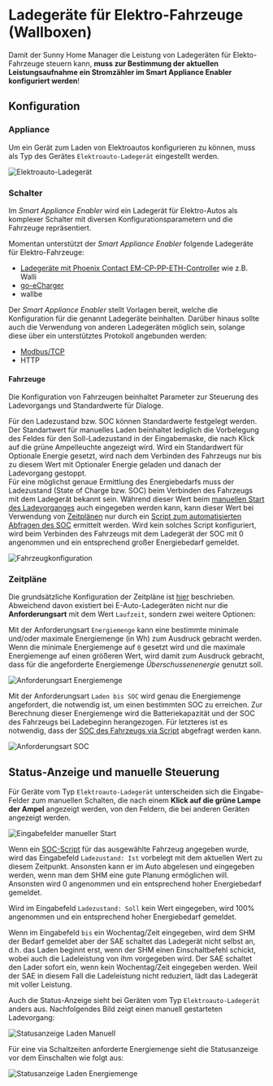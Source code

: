 # Ladegeräte für Elektro-Fahrzeuge (Wallboxen)

Damit der Sunny Home Manager die Leistung von Ladegeräten für Elekto-Fahrzeuge steuern kann, **muss zur Bestimmung der aktuellen Leistungsaufnahme ein Stromzähler im Smart Appliance Enabler konfiguriert werden**!

## Konfiguration
### Appliance
Um ein Gerät zum Laden von Elektroautos konfigurieren zu können, muss als Typ des Gerätes ```Elektroauto-Ladegerät``` eingestellt werden.

![Elektroauto-Ladegerät](../pics/fe/GeraetEV.png)

### Schalter
Im *Smart Appliance Enabler* wird ein Ladegerät für Elektro-Autos als komplexer Schalter mit diversen Konfigurationsparametern und die Fahrzeuge repräsentiert.

Momentan unterstützt der *Smart Appliance Enabler* folgende Ladegeräte für Elektro-Fahrzeuge:
* [Ladegeräte mit Phoenix Contact EM-CP-PP-ETH-Controller](PhoenixContactEMCPPPETH_DE.md) wie z.B. Walli
* [go-eCharger](GoeCharger_DE.md)
* wallbe

Der *Smart Appliance Enabler* stellt Vorlagen bereit, welche die Konfiguration für die genannt Ladegeräte beinhalten.
Darüber hinaus sollte auch die Verwendung von anderen Ladegeräten möglich sein, solange diese über ein unterstütztes Protokoll angebunden werden:
* [Modbus/TCP](Modbus_DE.md)
* HTTP

#### Fahrzeuge
Die Konfiguration von Fahrzeugen beinhaltet Parameter zur Steuerung des Ladevorgangs und Standardwerte für Dialoge.

Für den Ladezustand bzw. SOC können Standardwerte festgelegt werden.
Der Standartwert für manuelles Laden beinhaltet lediglich die Vorbelegung des Feldes für den Soll-Ladezustand in der Eingabemaske, die nach Klick auf die grüne Ampelleuchte angezeigt wird.
Wird ein Standardwert für Optionale Energie gesetzt, wird nach dem Verbinden des Fahrzeugs nur bis zu diesem Wert mit Optionaler Energie geladen und danach der Ladevorgang gestoppt.  
Für eine möglichst genaue Ermittlung des Energiebedarfs muss der Ladezustand (State of Charge bzw. SOC) beim Verbinden des Fahrzeugs mit dem Ladegerät bekannt sein. Während dieser Wert beim [manuellen Start des Ladevorganges](#status-anzeige-und-manuelle-steuerung) auch eingegeben werden kann, kann dieser Wert bei Verwendung von [Zeitplänen](#Zeitpläne) nur durch ein [Script zum automatisierten Abfragen des SOC](soc/SOC_DE.md) ermittelt werden. Wird kein solches Script konfiguriert, wird beim Verbinden des Fahrzeugs mit dem Ladegerät der SOC mit 0 angenommen und ein entsprechend großer Energiebedarf gemeldet.

![Fahrzeugkonfiguration](../pics/fe/EV.png)

### Zeitpläne
Die grundsätzliche Konfiguration der Zeitpläne ist [hier](Configuration_DE.md#zeitpläne) beschrieben.
Abweichend davon existiert bei E-Auto-Ladegeräten nicht nur die **Anforderungsart** mit dem Wert ```Laufzeit```, sondern zwei weitere Optionen:

Mit der Anforderungsart ```Energiemenge``` kann eine bestimmte minimale und/oder maximale Energiemenge (in Wh) zum Ausdruck gebracht werden. Wenn die minimale Energiemenge auf ```0``` gesetzt wird und die maximale Energiemenge auf einen größeren Wert, wird damit zum Ausdruck gebracht, dass für die angeforderte Energiemenge *Überschussenenergie* genutzt soll.

![Anforderungsart Energiemenge](../pics/fe/SchaltzeitenTagesplanEnergiemenge.png)

Mit der Anforderungsart ```Laden bis SOC``` wird genau die Energiemenge angefordert, die notwendig ist, um einen bestimmten SOC zu erreichen. Zur Berechnung dieser Energiemenge wird die Batteriekapazität und der SOC des Fahrzeugs bei Ladebeginn herangezogen. Für letzteres ist es notwendig, dass der [SOC des Fahrzeugs via Script](soc/SOC_DE.md) abgefragt werden kann.

![Anforderungsart SOC](../pics/fe/SchaltzeitenTagesplanSOC.png)

## Status-Anzeige und manuelle Steuerung

Für Geräte vom Typ ```Elektroauto-Ladegerät``` unterscheiden sich die Eingabe-Felder zum manuellen Schalten, die nach einem **Klick auf die grüne Lampe der Ampel** angezeigt werden, von den Feldern, die bei anderen Geräten angezeigt werden.

![Eingabefelder manueller Start](../pics/fe/StatusEVAmpelEdit.png)

Wenn ein [SOC-Script](soc/SOC_DE.md) für das ausgewählte Fahrzeug angegeben wurde, wird das Eingabefeld ```Ladezustand: Ist``` vorbelegt mit dem aktuellen Wert zu diesem Zeitpunkt. Ansonsten kann er im Auto abgelesen und eingegeben werden, wenn man dem SHM eine gute Planung ermöglichen will. Ansonsten wird 0 angenommen und ein entsprechend hoher Energiebedarf gemeldet.

Wird im Eingabefeld ```Ladezustand: Soll``` kein Wert eingegeben, wird 100% angenommen und ein entsprechend hoher Energiebedarf gemeldet.

Wenn im Eingabefeld ``bis`` ein Wochentag/Zeit eingegeben, wird dem SHM der Bedarf gemeldet aber der SAE schaltet das Ladegerät nicht selbst an, d.h. das Laden beginnt erst, wenn der SHM einen Einschaltbefehl schickt, wobei auch die Ladeleistung von ihm vorgegeben wird. Der SAE schaltet den Lader sofort ein, wenn kein Wochentag/Zeit eingegeben werden. Weil der SAE in diesem Fall die Ladeleistung nicht reduziert, lädt das Ladegerät mit voller Leistung.

Auch die Status-Anzeige sieht bei Geräten vom Typ ```Elektroauto-Ladegerät``` anders aus. Nachfolgendes Bild zeigt einen manuell gestarteten Ladevorgang:

![Statusanzeige Laden Manuell](../pics/fe/StatusEVAmpelView.png)

Für eine via Schaltzeiten anforderte Energiemenge sieht die Statusanzeige vor dem Einschalten wie folgt aus:

![Statusanzeige Laden Energiemenge](../pics/fe/StatusEVSchaltzeiten.png)
